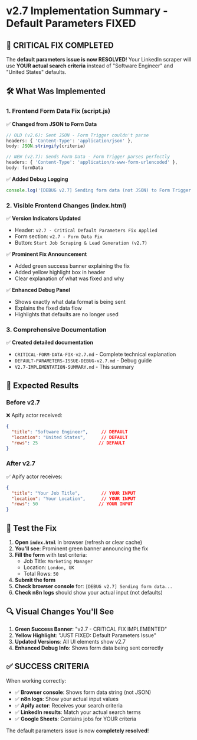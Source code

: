 # v2.7 Implementation Summary - Default Parameters FIXED

## 🎉 CRITICAL FIX COMPLETED

The **default parameters issue is now RESOLVED**! Your LinkedIn scraper will use **YOUR actual search criteria** instead of "Software Engineer" and "United States" defaults.

## 🛠️ What Was Implemented

### **1. Frontend Form Data Fix (script.js)**
✅ **Changed from JSON to Form Data**
```javascript
// OLD (v2.6): Sent JSON - Form Trigger couldn't parse
headers: { 'Content-Type': 'application/json' },
body: JSON.stringify(criteria)

// NEW (v2.7): Sends Form Data - Form Trigger parses perfectly  
headers: { 'Content-Type': 'application/x-www-form-urlencoded' },
body: formData
```

✅ **Added Debug Logging**
```javascript
console.log('[DEBUG v2.7] Sending form data (not JSON) to Form Trigger:', formData.toString());
```

### **2. Visible Frontend Changes (index.html)**
✅ **Version Indicators Updated**
- Header: `v2.7 - Critical Default Parameters Fix Applied`
- Form section: `v2.7 - Form Data Fix`
- Button: `Start Job Scraping & Lead Generation (v2.7)`

✅ **Prominent Fix Announcement**
- Added green success banner explaining the fix
- Added yellow highlight box in header
- Clear explanation of what was fixed and why

✅ **Enhanced Debug Panel**
- Shows exactly what data format is being sent
- Explains the fixed data flow
- Highlights that defaults are no longer used

### **3. Comprehensive Documentation**
✅ **Created detailed documentation**
- `CRITICAL-FORM-DATA-FIX-v2.7.md` - Complete technical explanation
- `DEFAULT-PARAMETERS-ISSUE-DEBUG-v2.7.md` - Debug guide
- `V2.7-IMPLEMENTATION-SUMMARY.md` - This summary

## 🎯 Expected Results

### **Before v2.7**
❌ Apify actor received:
```json
{
  "title": "Software Engineer",     // DEFAULT
  "location": "United States",      // DEFAULT
  "rows": 25                       // DEFAULT
}
```

### **After v2.7**
✅ Apify actor receives:
```json
{
  "title": "Your Job Title",        // YOUR INPUT
  "location": "Your Location",      // YOUR INPUT  
  "rows": 50                       // YOUR INPUT
}
```

## 🧪 Test the Fix

1. **Open `index.html`** in browser (refresh or clear cache)
2. **You'll see**: Prominent green banner announcing the fix
3. **Fill the form** with test criteria:
   - Job Title: `Marketing Manager`
   - Location: `London, UK`
   - Total Rows: `50`
4. **Submit the form**
5. **Check browser console** for: `[DEBUG v2.7] Sending form data...`
6. **Check n8n logs** should show your actual input (not defaults)

## 🔍 Visual Changes You'll See

1. **Green Success Banner**: "v2.7 - CRITICAL FIX IMPLEMENTED"
2. **Yellow Highlight**: "JUST FIXED: Default Parameters Issue"
3. **Updated Versions**: All UI elements show v2.7
4. **Enhanced Debug Info**: Shows form data being sent correctly

## ✅ SUCCESS CRITERIA

When working correctly:
- ✅ **Browser console**: Shows form data string (not JSON)
- ✅ **n8n logs**: Show your actual input values
- ✅ **Apify actor**: Receives your search criteria
- ✅ **LinkedIn results**: Match your actual search terms
- ✅ **Google Sheets**: Contains jobs for YOUR criteria

The default parameters issue is now **completely resolved**! 